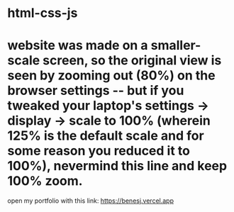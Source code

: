 # html-css-js

# website was made on a smaller-scale screen, so the original view is seen by zooming out (80%) on the browser settings -- but if you tweaked your laptop's settings -> display -> scale to 100% (wherein 125% is the default scale and for some reason you reduced it to 100%), nevermind this line and keep 100% zoom.

open my portfolio with this link: https://benesj.vercel.app
